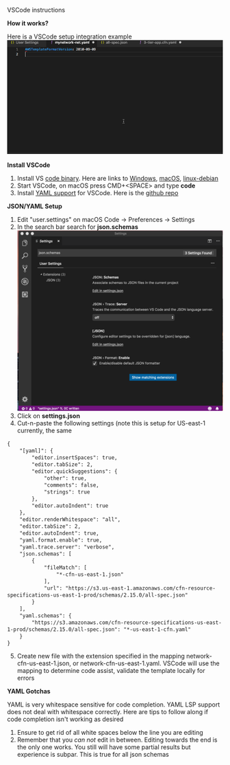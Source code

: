 VSCode instructions 

**How it works?**

Here is a VSCode setup integration example
![VSCode](docs/images/VSCode.gif)

**Install VSCode**

1. Install VS [code binary](https://code.visualstudio.com/). Here are links to [Windows](https://aka.ms/win32-user-stable), [macOS](ihttps://go.microsoft.com/fwlink/?LinkID=620882), [linux-debian](ihttps://go.microsoft.com/fwlink/?LinkID=760868)
2. Start VSCode, on macOS press CMD+&lt;SPACE&gt; and type __code__
3. Install [YAML support](https://marketplace.visualstudio.com/items?itemName=redhat.vscode-yaml) for VSCode. Here is the [github repo](https://github.com/redhat-developer/vscode-yaml)

**JSON/YAML Setup**

1. Edit "user.settings" on macOS Code -> Preferences -> Settings
2. In the search bar search for __json.schemas__ ![VS-Code-Setup](docs/images/VS-JsonSettings.png)
3. Click on __settings.json__
4. Cut-n-paste the following settings (note this is setup for US-east-1 currently, the same 
```
{
    "[yaml]": {
        "editor.insertSpaces": true,
        "editor.tabSize": 2,
        "editor.quickSuggestions": {
            "other": true,
            "comments": false,
            "strings": true
        },
        "editor.autoIndent": true
    },
    "editor.renderWhitespace": "all",
    "editor.tabSize": 2,
    "editor.autoIndent": true,
    "yaml.format.enable": true,
    "yaml.trace.server": "verbose",
    "json.schemas": [
        {
            "fileMatch": [
                "*-cfn-us-east-1.json"
            ],
            "url": "https://s3.us-east-1.amazonaws.com/cfn-resource-specifications-us-east-1-prod/schemas/2.15.0/all-spec.json"
        }
    ],
    "yaml.schemas": {
        "https://s3.amazonaws.com/cfn-resource-specifications-us-east-1-prod/schemas/2.15.0/all-spec.json": "*-us-east-1-cfn.yaml"
    }
}
```
5. Create new file with the extension specified in the mapping network-cfn-us-east-1.json, or network-cfn-us-east-1.yaml. VSCode will use the mapping to determine code assist, validate the template locally for errors

**YAML Gotchas**

YAML is very whitespace sensitive for code completion. YAML LSP support does not deal with whitespace correctly. Here are tips to follow along if code completion isn't working as desired 

1. Ensure to get rid of all white spaces below the line you are editing 
2. Remember that you _can not_ edit in between. Editing towards the end is the only one works. You still will have some partial results but experience is subpar. This is true for all json schemas
